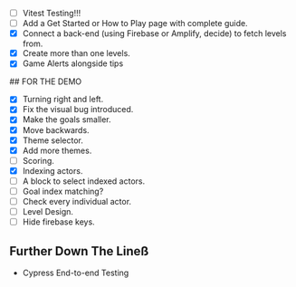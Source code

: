 - [ ] Vitest Testing!!!
- [ ] Add a Get Started or How to Play page with complete guide.
- [X] Connect a back-end (using Firebase or Amplify, decide) to fetch levels from.
- [X] Create more than one levels.
- [X] Game Alerts alongside tips

## FOR THE DEMO

- [X] Turning right and left.
- [X] Fix the visual bug introduced.
- [X] Make the goals smaller.
- [X] Move backwards.
- [X] Theme selector.
- [X] Add more themes.
- [ ] Scoring.
- [X] Indexing actors.
- [ ] A block to select indexed actors.
- [ ] Goal index matching?
- [ ] Check every individual actor.
- [ ] Level Design.
- [ ] Hide firebase keys.
## Further Down The Lineß

- Cypress End-to-end Testing